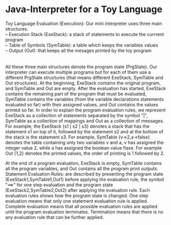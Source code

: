 # Java-Interpreter for a Toy Language

Toy Language Evaluation (Execution):
Our mini interpreter uses three main structures:  <br />
– Execution Stack (ExeStack): a stack of statements to execute the currrent program  <br />
– Table of Symbols (SymTable): a table which keeps the variables values  <br />
– Output (Out): that keeps all the mesages printed by the toy program  <br />
 <br /> 
 <br />
All these three main structures denote the program state (PrgState). Our interpreter can 
execute multiple programs but for each of them use a different PrgState structures (that 
means different ExeStack, SymTable and Out structures). 
At the beginning, ExeStack contains the original program, and SymTable and Out are empty. 
After the evaluation has started, ExeStack contains the remaining part of the program that 
must be evaluated, SymTable contains the variables (from the variable declarations 
statements evaluated so far) with their assigned values, and Out contains the values printed so 
far.
In order to explain the program evaluation rules, we represent ExeStack as a collection of 
statements separated by the symbol "|", SymTable as a collection of mappings and Out as a 
collection of messages.
For example, the ExeStack {s1 | s2 | s3} denotes a stack that has the statement s1 on top of it, 
followed by the statement s2 and at the bottom of the stack is the statement s3.
For example, SymTable {v->2,a->false} denotes the table containing only two variables v and 
a, v has assigned the integer value 2, while a has assigned the boolean value flase.
For example Out {1,2} denotes the printed values, the order of printing is 1 followed by 2.
 
At the end of a program evaluation, ExeStack is empty, SymTable contains all the program 
variables, and Out contains all the program print outputs.
Statement Evaluation Rules: are described by presenting the program state 
(ExeStack1,SymTable1,Out1) before applying the evaluation rule, the symbol "==>" for one 
step evaluation and the program state (ExeStack2,SymTable2,Out2) after applying the 
evaluation rule. Each evaluation rules shows how the program state is changed. One step 
evaluation means that only one statement evaluation rule is applied. Complete evaluation
means that all possible evaluation rules are applied until the program evaluation terminates.
Termination means that there is no any evaluation rule that can be further applied.


